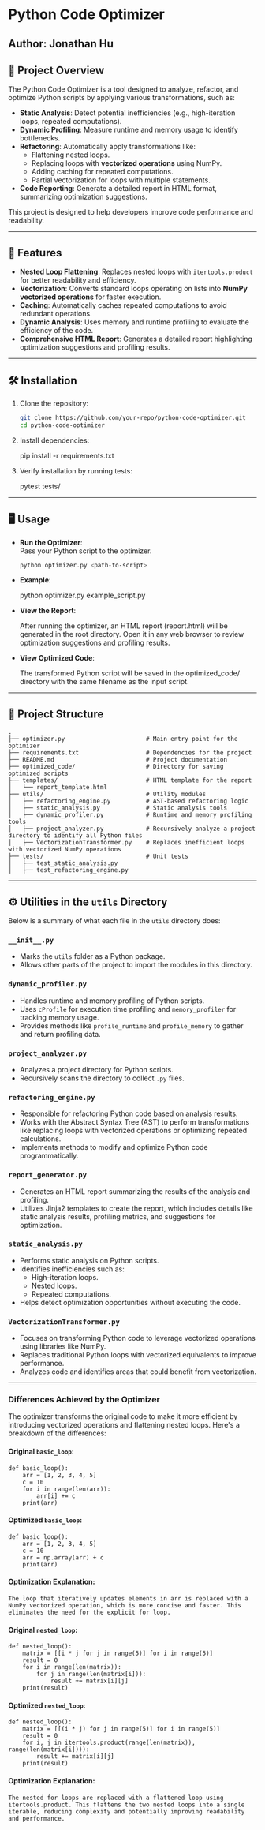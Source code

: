 # Python Code Optimizer
## Author: Jonathan Hu

## 📜 Project Overview

The Python Code Optimizer is a tool designed to analyze, refactor, and optimize Python scripts by applying various transformations, such as:

- **Static Analysis**: Detect potential inefficiencies (e.g., high-iteration loops, repeated computations).
- **Dynamic Profiling**: Measure runtime and memory usage to identify bottlenecks.
- **Refactoring**: Automatically apply transformations like:
  - Flattening nested loops.
  - Replacing loops with **vectorized operations** using NumPy.
  - Adding caching for repeated computations.
  - Partial vectorization for loops with multiple statements.
- **Code Reporting**: Generate a detailed report in HTML format, summarizing optimization suggestions.

This project is designed to help developers improve code performance and readability.

---

## 🚀 Features

- **Nested Loop Flattening**:
  Replaces nested loops with `itertools.product` for better readability and efficiency.
- **Vectorization**:
  Converts standard loops operating on lists into **NumPy vectorized operations** for faster execution.
- **Caching**:
  Automatically caches repeated computations to avoid redundant operations.
- **Dynamic Analysis**:
  Uses memory and runtime profiling to evaluate the efficiency of the code.
- **Comprehensive HTML Report**:
  Generates a detailed report highlighting optimization suggestions and profiling results.

---

## 🛠️ Installation

1. Clone the repository:
   ```bash
   git clone https://github.com/your-repo/python-code-optimizer.git
   cd python-code-optimizer
   ```
   
2. Install dependencies:

    pip install -r requirements.txt

3. Verify installation by running tests:

    pytest tests/
    
---

## 🖥️ Usage

- **Run the Optimizer**:  
  Pass your Python script to the optimizer.
  ```bash
  python optimizer.py <path-to-script>

- **Example**:

    python optimizer.py example_script.py

- **View the Report**:

    After running the optimizer, an HTML report (report.html) will be generated in the root directory. Open it in any web browser to review optimization suggestions and profiling results.

- **View Optimized Code**:

    The transformed Python script will be saved in the optimized_code/ directory with the same filename as the input script.
    
---

## 📂 Project Structure

    .
    ├── optimizer.py                       # Main entry point for the optimizer
    ├── requirements.txt                   # Dependencies for the project
    ├── README.md                          # Project documentation
    ├── optimized_code/                    # Directory for saving optimized scripts
    ├── templates/                         # HTML template for the report
    │   └── report_template.html
    ├── utils/                             # Utility modules
    │   ├── refactoring_engine.py          # AST-based refactoring logic
    │   ├── static_analysis.py             # Static analysis tools
    │   ├── dynamic_profiler.py            # Runtime and memory profiling tools
    │   ├── project_analyzer.py            # Recursively analyze a project directory to identify all Python files
    │   ├── VectorizationTransformer.py    # Replaces inefficient loops with vectorized NumPy operations
    ├── tests/                             # Unit tests
    │   ├── test_static_analysis.py
    │   ├── test_refactoring_engine.py
    
---

## ⚙️ Utilities in the `utils` Directory

Below is a summary of what each file in the `utils` directory does:

### `__init__.py`
- Marks the `utils` folder as a Python package.
- Allows other parts of the project to import the modules in this directory.

### `dynamic_profiler.py`
- Handles runtime and memory profiling of Python scripts.
- Uses `cProfile` for execution time profiling and `memory_profiler` for tracking memory usage.
- Provides methods like `profile_runtime` and `profile_memory` to gather and return profiling data.

### `project_analyzer.py`
- Analyzes a project directory for Python scripts.
- Recursively scans the directory to collect `.py` files.

### `refactoring_engine.py`
- Responsible for refactoring Python code based on analysis results.
- Works with the Abstract Syntax Tree (AST) to perform transformations like replacing loops with vectorized operations or optimizing repeated calculations.
- Implements methods to modify and optimize Python code programmatically.

### `report_generator.py`
- Generates an HTML report summarizing the results of the analysis and profiling.
- Utilizes Jinja2 templates to create the report, which includes details like static analysis results, profiling metrics, and suggestions for optimization.

### `static_analysis.py`
- Performs static analysis on Python scripts.
- Identifies inefficiencies such as:
  - High-iteration loops.
  - Nested loops.
  - Repeated computations.
- Helps detect optimization opportunities without executing the code.

### `VectorizationTransformer.py`
- Focuses on transforming Python code to leverage vectorized operations using libraries like NumPy.
- Replaces traditional Python loops with vectorized equivalents to improve performance.
- Analyzes code and identifies areas that could benefit from vectorization.

---

### Differences Achieved by the Optimizer

The optimizer transforms the original code to make it more efficient by introducing vectorized operations and flattening nested loops. Here's a breakdown of the differences:

#### Original `basic_loop`:

    def basic_loop():
        arr = [1, 2, 3, 4, 5]
        c = 10
        for i in range(len(arr)):
            arr[i] += c
        print(arr)

#### Optimized `basic_loop`:

    def basic_loop():
        arr = [1, 2, 3, 4, 5]
        c = 10
        arr = np.array(arr) + c
        print(arr)
        
#### Optimization Explanation:
    
    The loop that iteratively updates elements in arr is replaced with a NumPy vectorized operation, which is more concise and faster. This eliminates the need for the explicit for loop.
    
    
#### Original `nested_loop`:

    def nested_loop():
        matrix = [[i * j for j in range(5)] for i in range(5)]
        result = 0
        for i in range(len(matrix)):
            for j in range(len(matrix[i])):
                result += matrix[i][j]
        print(result)
    
#### Optimized `nested_loop`:

    def nested_loop():
        matrix = [[(i * j) for j in range(5)] for i in range(5)]
        result = 0
        for i, j in itertools.product(range(len(matrix)), range(len(matrix[i]))):
            result += matrix[i][j]
        print(result)
        
#### Optimization Explanation:

    The nested for loops are replaced with a flattened loop using itertools.product. This flattens the two nested loops into a single iterable, reducing complexity and potentially improving readability and performance.
    

